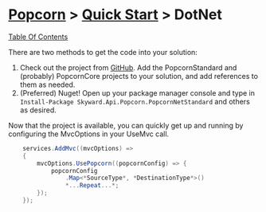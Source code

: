 # [Popcorn](../../README.md) > [Quick Start](../QuickStart.md) > DotNet

[Table Of Contents](../../docs/TableOfContents.md)

There are two methods to get the code into your solution:
1. Check out the project from [GitHub](https://github.com/SkywardApps/popcorn).  Add the PopcornStandard and (probably) PopcornCore projects to your solution, and add references to them as needed.
2. (Preferred) Nuget! Open up your package manager console and type in ``` Install-Package Skyward.Api.Popcorn.PopcornNetStandard ``` and others as desired. 

Now that the project is available, you can quickly get up and running by configuring the MvcOptions in your UseMvc call.

```csharp
	services.AddMvc((mvcOptions) =>
	{
		mvcOptions.UsePopcorn((popcornConfig) => {
			popcornConfig
				.Map<*SourceType*, *DestinationType*>()
				*...Repeat...*;
		});
	});
```